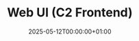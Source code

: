 ---
title: "Web UI (C2 Frontend)"
description: "Modern web interface for the Attacking Program (C2 Server)"
icon: "monitor"
date: "2025-05-12T00:00:00+01:00"
lastmod: "2025-05-12T00:00:00+01:00"
draft: false
toc: true
weight: 60
---